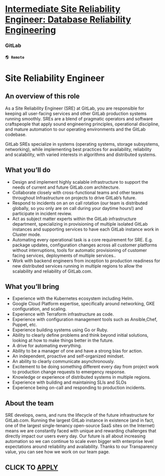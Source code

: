 # [Intermediate Site Reliability Engineer: Database Reliability Engineering](https://www.remotewlb.com/apply/intermediate-site-reliability-engineer-database-reliability-engineering)  
### GitLab  
#### `🌎 Remote`  

# Site Reliability Engineer

## An overview of this role

As a Site Reliability Engineer (SRE) at GitLab, you are responsible for keeping all user-facing services and other GitLab production systems running smoothly. SREs are a blend of pragmatic operators and software craftspeople that apply sound engineering principles, operational discipline, and mature automation to our operating environments and the GitLab codebase.

GitLab SREs specialize in systems (operating systems, storage subsystems, networking), while implementing best practices for availability, reliability and scalability, with varied interests in algorithms and distributed systems.

## What you’ll do

  * Design and implement highly scalable infrastructure to support the needs of current and future GitLab.com architecture.
  * Collaborate closely with cross-functional teams and other teams throughout Infrastructure on projects to drive GitLab’s future.
  * Respond to incidents on an on call rotation (our team is distributed globally, so you only are on call during your daytime hours!) and participate in incident review.
  * Act as subject matter experts within the GitLab infrastructure department, specializing in provisioning of multiple isolated GitLab instances and supporting services to have each GitLab instance work in Cluster mode.
  * Automating every operational task is a core requirement for SRE. E.g. package updates, configuration changes across all customer platforms without interruptions, tools for automatic provisioning of customer facing services, deployments of multiple services..
  * Work with backend engineers from inception to production readiness for new distributed services running in multiple regions to allow the scalability and reliability of GitLab.com.

## What you’ll bring

  * Experience with the Kubernetes ecosystem including Helm.
  * Google Cloud Platform expertise, specifically around networking, GKE configuration, and scaling.
  * Experience with Terraform infrastructure as code.
  * Experience with configuration management tools such as Ansible,Chef, Puppet, etc.
  * Experience building systems using Go or Ruby.
  * Ability to clearly define problems and think beyond initial solutions, looking at how to make things better in the future.
  * A drive for automating everything.
  * Ability to be a manager of one and have a strong bias for action.
  * An independent, proactive and self-organized mindset.
  * An ability to clearly communicate asynchronously.
  * Excitement to be doing something different every day from project work to production change requests to emergency response.
  * Knowledge or experience of distributed systems in multiple regions.
  * Experience with building and maintaining SLIs and SLOs
  * Experience being on-call and responding to production incidents.

## About the team

SRE develops, owns, and runs the lifecycle of the future infrastructure for GitLab.com. Running the largest GitLab instance in existence (and in fact, one of the largest single-tenancy open-source SaaS sites on the Internet) means we are constantly faced with unique and rewarding challenges that directly impact our users every day. Our future is all about increasing automation so we can continue to scale even bigger with enterprise level expectations around reliability and availability. Thanks to our Transparency value, you can see how we work on our team page.

  
## CLICK TO [APPLY](https://www.remotewlb.com/apply/intermediate-site-reliability-engineer-database-reliability-engineering)


